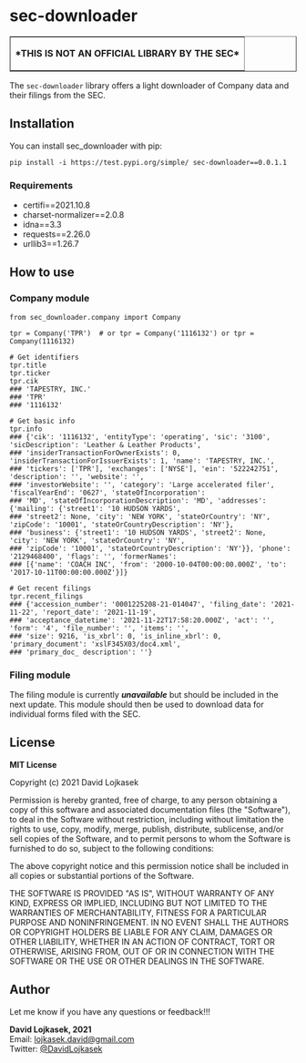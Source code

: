# sec-downloader
<table border=1 cellpadding="10"><tr><td>
    <p style="text-align:center;"><strong>*THIS IS NOT AN OFFICIAL LIBRARY BY THE SEC*</strong></p>
</td></tr></table>

The ```sec-downloader``` library offers a light downloader of Company data and their filings from the SEC.

## Installation
You can install sec_downloader with pip:
```
pip install -i https://test.pypi.org/simple/ sec-downloader==0.0.1.1
```

### Requirements
* certifi==2021.10.8
* charset-normalizer==2.0.8
* idna==3.3
* requests==2.26.0
* urllib3==1.26.7

## How to use
### Company module
```
from sec_downloader.company import Company

tpr = Company('TPR')  # or tpr = Company('1116132') or tpr = Company(1116132)

# Get identifiers
tpr.title
tpr.ticker
tpr.cik
### 'TAPESTRY, INC.'
### 'TPR'
### '1116132'

# Get basic info
tpr.info
### {'cik': '1116132', 'entityType': 'operating', 'sic': '3100', 'sicDescription': 'Leather & Leather Products',
### 'insiderTransactionForOwnerExists': 0, 'insiderTransactionForIssuerExists': 1, 'name': 'TAPESTRY, INC.',
### 'tickers': ['TPR'], 'exchanges': ['NYSE'], 'ein': '522242751', 'description': '', 'website': '',
### 'investorWebsite': '', 'category': 'Large accelerated filer', 'fiscalYearEnd': '0627', 'stateOfIncorporation':
### 'MD', 'stateOfIncorporationDescription': 'MD', 'addresses': {'mailing': {'street1': '10 HUDSON YARDS',
### 'street2': None, 'city': 'NEW YORK', 'stateOrCountry': 'NY', 'zipCode': '10001', 'stateOrCountryDescription': 'NY'},
### 'business': {'street1': '10 HUDSON YARDS', 'street2': None, 'city': 'NEW YORK', 'stateOrCountry': 'NY',
### 'zipCode': '10001', 'stateOrCountryDescription': 'NY'}}, 'phone': '2129468400', 'flags': '', 'formerNames':
### [{'name': 'COACH INC', 'from': '2000-10-04T00:00:00.000Z', 'to': '2017-10-11T00:00:00.000Z'}]}

# Get recent filings
tpr.recent_filings
### {'accession_number': '0001225208-21-014047', 'filing_date': '2021-11-22', 'report_date': '2021-11-19',
### 'acceptance_datetime': '2021-11-22T17:58:20.000Z', 'act': '', 'form': '4', 'file_number': '', 'items': '',
### 'size': 9216, 'is_xbrl': 0, 'is_inline_xbrl': 0, 'primary_document': 'xslF345X03/doc4.xml',
### 'primary_doc_ description': ''}
```

### Filing module
The filing module is currently <strong><i>unavailable</i></strong> but should be included in the next update. This
module should then be used to download data for individual forms filed with the SEC.

## License
<strong>MIT License</strong>

Copyright (c) 2021 David Lojkasek

Permission is hereby granted, free of charge, to any person obtaining a copy of this software and associated
documentation files (the "Software"), to deal in the Software without restriction, including without limitation the
rights to use, copy, modify, merge, publish, distribute, sublicense, and/or sell copies of the Software, and to permit
persons to whom the Software is furnished to do so, subject to the following conditions:

The above copyright notice and this permission notice shall be included in all copies or substantial portions of the
Software.

THE SOFTWARE IS PROVIDED "AS IS", WITHOUT WARRANTY OF ANY KIND, EXPRESS OR  IMPLIED, INCLUDING BUT NOT LIMITED TO THE
WARRANTIES OF MERCHANTABILITY, FITNESS FOR A PARTICULAR PURPOSE AND NONINFRINGEMENT. IN NO EVENT SHALL THE AUTHORS OR
COPYRIGHT HOLDERS BE LIABLE FOR ANY CLAIM, DAMAGES OR OTHER  LIABILITY, WHETHER IN AN ACTION OF CONTRACT, TORT OR
OTHERWISE, ARISING FROM, OUT OF OR IN CONNECTION WITH THE SOFTWARE OR THE USE OR OTHER DEALINGS IN THE SOFTWARE.

## Author
Let me know if you have any questions or feedback!!!

**David Lojkasek, 2021**<br>
Email: [lojkasek.david@gmail.com](mailto:lojkasek.david@gmail.com)<br>
Twitter: [@DavidLojkasek](https://twitter.com/DavidLojkasek)
